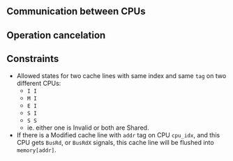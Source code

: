 
## Communication between CPUs

## Operation cancelation

## Constraints
- Allowed states for two cache lines with same index and same `tag` on two different CPUs:
    - `I I`
    - `M I`
    - `E I`
    - `S I`
    - `S S`
    - ie. either one is Invalid or both are Shared.
- If there is a Modified cache line with `addr` tag on CPU `cpu_idx`, and this CPU gets
  `BusRd`, or `BusRdX` signals, this cache line will be flushed into `memory[addr]`.
